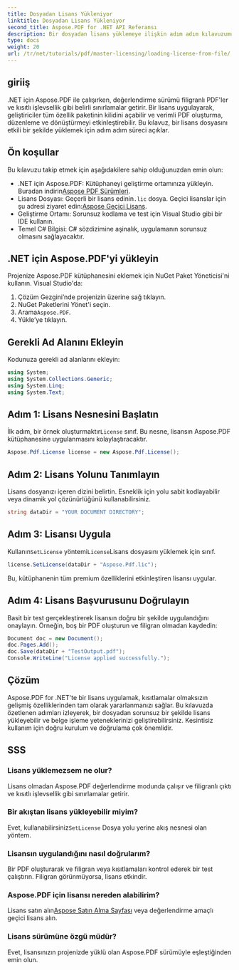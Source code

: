 ```yaml
---
title: Dosyadan Lisans Yükleniyor
linktitle: Dosyadan Lisans Yükleniyor
second_title: Aspose.PDF for .NET API Referansı
description: Bir dosyadan lisans yüklemeye ilişkin adım adım kılavuzumuzla Aspose.PDF for .NET'in tüm potansiyelini nasıl ortaya çıkaracağınızı öğrenin.
type: docs
weight: 20
url: /tr/net/tutorials/pdf/master-licensing/loading-license-from-file/
---
```

## giriiş  

.NET için Aspose.PDF ile çalışırken, değerlendirme sürümü filigranlı PDF'ler ve kısıtlı işlevsellik gibi belirli sınırlamalar getirir. Bir lisans uygulayarak, geliştiriciler tüm özellik paketinin kilidini açabilir ve verimli PDF oluşturma, düzenleme ve dönüştürmeyi etkinleştirebilir. Bu kılavuz, bir lisans dosyasını etkili bir şekilde yüklemek için adım adım süreci açıklar.  

## Ön koşullar  

Bu kılavuzu takip etmek için aşağıdakilere sahip olduğunuzdan emin olun:  

- .NET için Aspose.PDF: Kütüphaneyi geliştirme ortamınıza yükleyin. Buradan indirin[Aspose PDF Sürümleri](https://releases.aspose.com/pdf/net/).  
-  Lisans Dosyası: Geçerli bir lisans edinin`.lic` dosya. Geçici lisanslar için şu adresi ziyaret edin:[Aspose Geçici Lisans](https://purchase.aspose.com/temporary-license/).  
- Geliştirme Ortamı: Sorunsuz kodlama ve test için Visual Studio gibi bir IDE kullanın.  
- Temel C# Bilgisi: C# sözdizimine aşinalık, uygulamanın sorunsuz olmasını sağlayacaktır.  

## .NET için Aspose.PDF'yi yükleyin  
Projenize Aspose.PDF kütüphanesini eklemek için NuGet Paket Yöneticisi'ni kullanın. Visual Studio'da:  
1. Çözüm Gezgini’nde projenizin üzerine sağ tıklayın.  
2. NuGet Paketlerini Yönet'i seçin.  
3.  Arama`Aspose.PDF`.  
4. Yükle’ye tıklayın.  

## Gerekli Ad Alanını Ekleyin  
Kodunuza gerekli ad alanlarını ekleyin:  

```csharp
using System;
using System.Collections.Generic;
using System.Linq;
using System.Text;
```  

## Adım 1: Lisans Nesnesini Başlatın  

 İlk adım, bir örnek oluşturmaktır`License` sınıf. Bu nesne, lisansın Aspose.PDF kütüphanesine uygulanmasını kolaylaştıracaktır.  

```csharp
Aspose.Pdf.License license = new Aspose.Pdf.License();
```  

## Adım 2: Lisans Yolunu Tanımlayın  

Lisans dosyanızı içeren dizini belirtin. Esneklik için yolu sabit kodlayabilir veya dinamik yol çözünürlüğünü kullanabilirsiniz.  

```csharp
string dataDir = "YOUR DOCUMENT DIRECTORY";
```  

## Adım 3: Lisansı Uygula  

 Kullanın`SetLicense` yöntemi`License`Lisans dosyasını yüklemek için sınıf.  

```csharp
license.SetLicense(dataDir + "Aspose.Pdf.lic");
```  

Bu, kütüphanenin tüm premium özelliklerini etkinleştiren lisansı uygular.  

## Adım 4: Lisans Başvurusunu Doğrulayın  

Basit bir test gerçekleştirerek lisansın doğru bir şekilde uygulandığını onaylayın. Örneğin, boş bir PDF oluşturun ve filigran olmadan kaydedin:  

```csharp
Document doc = new Document();
doc.Pages.Add();
doc.Save(dataDir + "TestOutput.pdf");
Console.WriteLine("License applied successfully.");
```  

## Çözüm  

Aspose.PDF for .NET'te bir lisans uygulamak, kısıtlamalar olmaksızın gelişmiş özelliklerinden tam olarak yararlanmanızı sağlar. Bu kılavuzda özetlenen adımları izleyerek, bir dosyadan sorunsuz bir şekilde lisans yükleyebilir ve belge işleme yeteneklerinizi geliştirebilirsiniz. Kesintisiz kullanım için doğru kurulum ve doğrulama çok önemlidir.  

## SSS  

### Lisans yüklemezsem ne olur?  
Lisans olmadan Aspose.PDF değerlendirme modunda çalışır ve filigranlı çıktı ve kısıtlı işlevsellik gibi sınırlamalar getirir.  

### Bir akıştan lisans yükleyebilir miyim?  
 Evet, kullanabilirsiniz`SetLicense` Dosya yolu yerine akış nesnesi olan yöntem.  

### Lisansın uygulandığını nasıl doğrularım?  
Bir PDF oluşturarak ve filigran veya kısıtlamaları kontrol ederek bir test çalıştırın. Filigran görünmüyorsa, lisans etkindir.  

### Aspose.PDF için lisansı nereden alabilirim?  
 Lisans satın alın[Aspose Satın Alma Sayfası](https://purchase.aspose.com/buy) veya değerlendirme amaçlı geçici lisans alın.  

### Lisans sürümüne özgü müdür?  
Evet, lisansınızın projenizde yüklü olan Aspose.PDF sürümüyle eşleştiğinden emin olun.  